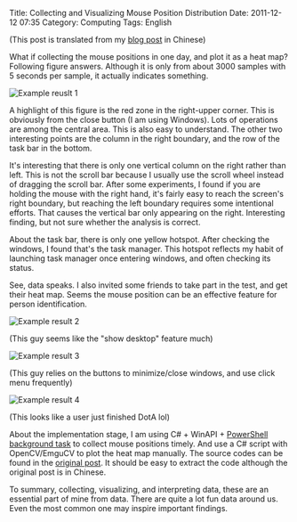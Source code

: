 Title: Collecting and Visualizing Mouse Position Distribution
Date: 2011-12-12 07:35
Category: Computing
Tags: English

(This post is translated from my [blog post](http://www.cnblogs.com/grapeot/archive/2010/03/01/1675335.html) in Chinese)

What if collecting the mouse positions in one day, and plot it as a heat map? 
Following figure answers. 
Although it is only from about 3000 samples with 5 seconds per sample, it actually indicates something.

![Example reuslt 1](http://pic002.cnblogs.com/img/grapeot/201003/2010030101051237.jpg)

A highlight of this figure is the red zone in the right-upper corner.
This is obviously from the close button (I am using Windows).
Lots of operations are among the central area.
This is also easy to understand.
The other two interesting points are the column in the right boundary, and the row of the task bar in the bottom.

It's interesting that there is only one vertical column on the right rather than left.
This is not the scroll bar because I usually use the scroll wheel instead of dragging the scroll bar.
After some experiments, I found if you are holding the mouse with the right hand, it's fairly easy to reach the screen's right boundary, but reaching the left boundary requires some intentional efforts.
That causes the vertical bar only appearing on the right.
Interesting finding, but not sure whether the analysis is correct.

About the task bar, there is only one yellow hotspot.
After checking the windows, I found that's the task manager.
This hotspot reflects my habit of launching task manager once entering windows, and often checking its status.

See, data speaks.
I also invited some friends to take part in the test, and get their heat map. Seems the mouse position can be an effective feature for person identification.

![Example result 2](http://pic002.cnblogs.com/img/grapeot/201003/2010030122040267.jpg)
 
(This guy seems like the "show desktop" feature much)
  
![Example result 3](http://pic002.cnblogs.com/img/grapeot/201003/2010030122023947.jpg)

(This guy relies on the buttons to minimize/close windows, and use click menu frequently)

![Example result 4](http://pic002.cnblogs.com/img/grapeot/201003/2010030122025659.jpg)
   
(This looks like a user just finished DotA lol)

About the implementation stage, I am using C# + WinAPI + [PowerShell background task](https://yage.ai/using-a-timer-to-do-time-management.html) to collect mouse positions timely.
And use a C# script with OpenCV/EmguCV to plot the heat map manually.
The source codes can be found in the [original post](http://www.cnblogs.com/grapeot/archive/2010/03/01/1675335.html).
It should be easy to extract the code although the original post is in Chinese.

To summary, collecting, visualizing, and interpreting data, these are an essential part of mine from data.
There are quite a lot fun data around us.
Even the most common one may inspire important findings.